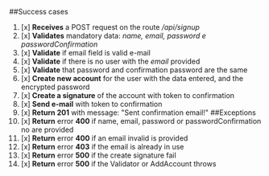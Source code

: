 ##Success cases
1. [x] **Receives** a POST request on the route */api/signup*
2. [x] **Validates** mandatory data: *name, email, password e passwordConfirmation*
3. [x] **Validate** if email field is valid e-mail
4. [x] **Validate** if there is no user with the *email* provided
5. [x] **Validate** that password and confirmation password are the same
6. [x] **Create new account** for the user with the data entered, and the encrypted password
7. [x] **Create a signature** of the account with token to confirmation
8. [x] **Send e-mail** with token to confirmation
9. [x] **Return 201** with message: "Sent confirmation email!"
##Exceptions
1. [x] **Return** error **400** if name, email, password or passwordConfirmation no are provided
2. [x] **Return** error **400** if an email invalid is provided
3. [x] **Return** error **403** if the email is already in use
4. [x] **Return** error **500** if the create signature fail
5. [x] **Return** error **500** if the Validator or AddAccount throws

